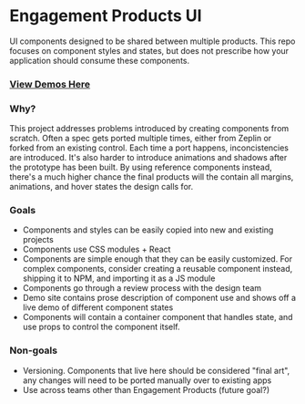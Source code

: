 # Engagement Products UI

UI components designed to be shared between multiple products. This repo focuses on component styles and states, but does not prescribe how your application should consume these components.

### [View Demos Here](https://faithlife.github.io/engagement-products-ui/)

### Why?
This project addresses problems introduced by creating components from scratch. Often a spec gets ported multiple times, either from Zeplin or forked from an existing control. Each time a port happens, inconcistencies are introduced. It's also harder to introduce animations and shadows after the prototype has been built. By using reference components instead,  there's a much higher chance the final products will the contain all margins, animations, and hover states the design calls for.

### Goals
- Components and styles can be easily copied into new and existing projects
- Components use CSS modules + React
- Components are simple enough that they can be easily customized. For complex components, consider creating a reusable component instead, shipping it to NPM, and importing it as a JS module
- Components go through a review process with the design team
- Demo site contains prose description of component use and shows off a live demo of different component states
- Components will contain a container component that handles state, and use props to control the component itself.

### Non-goals
- Versioning. Components that live here should be considered "final art", any changes will need to be ported manually over to existing apps
- Use across teams other than Engagement Products (future goal?)
